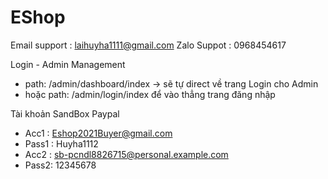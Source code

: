 # EShop


Email support : laihuyha1111@gmail.com
Zalo Suppot : 0968454617

Login - Admin Management
- path: /admin/dashboard/index -> sẽ tự direct về trang Login cho Admin
- hoặc path: /admin/login/index để vào thẳng trang đăng nhập

Tài khoản SandBox Paypal
- Acc1 : Eshop2021Buyer@gmail.com
- Pass1 : Huyha1112
- Acc2 : sb-pcndl8826715@personal.example.com
- Pass2: 12345678
